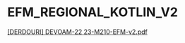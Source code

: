 # EFM_REGIONAL_KOTLIN_V2

[[DERDOURI] DEVOAM-22 23-M210-EFM-v2.pdf](https://github.com/Gharballil-Asmaa/EFM_REGIONAL_KOTLIN_V2/files/10834179/DERDOURI.DEVOAM-22.23-M210-EFM-v2.pdf)
